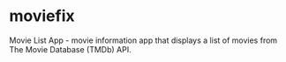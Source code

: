 # moviefix

Movie List App - movie information app that displays a list of movies from The Movie Database (TMDb) API.
